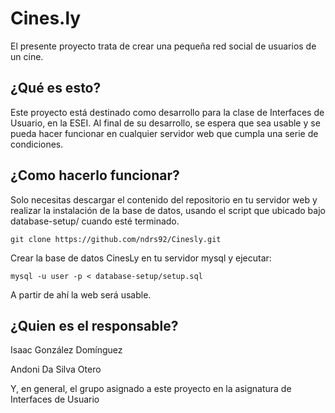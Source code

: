 Cines.ly
======

El presente proyecto trata de crear una pequeña red social de usuarios de un cine.

¿Qué es esto?
--------------
Este proyecto está destinado como desarrollo para la clase de Interfaces de Usuario, en la ESEI.
Al final de su desarrollo, se espera que sea usable y se pueda hacer funcionar en cualquier servidor web que cumpla una serie de condiciones.

¿Como hacerlo funcionar?
--------------
Solo necesitas descargar el contenido del repositorio en tu servidor web y realizar la instalación de la base de datos,
usando el script que ubicado bajo database-setup/ cuando esté terminado.

  `git clone https://github.com/ndrs92/Cinesly.git`
  
Crear la base de datos CinesLy en tu servidor mysql y ejecutar:
  
  `mysql -u user -p < database-setup/setup.sql`

A partir de ahí la web será usable.

¿Quien es el responsable?
--------------
Isaac González Domínguez

Andoni Da Silva Otero

Y, en general, el grupo asignado a este proyecto en la asignatura de Interfaces de Usuario
